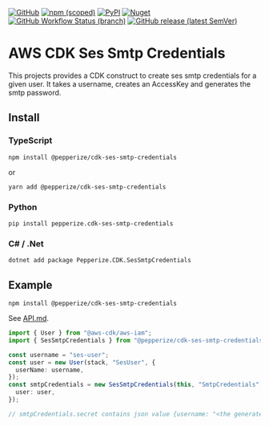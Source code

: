 [![GitHub](https://img.shields.io/github/license/pepperize/cdk-ses-smtp-credentials?style=flat-square)](https://github.com/pepperize/cdk-ses-smtp-credentials/blob/main/LICENSE)
[![npm (scoped)](https://img.shields.io/npm/v/@pepperize/cdk-ses-smtp-credentials?style=flat-square)](https://www.npmjs.com/package/@pepperize/cdk-ses-smtp-credentials)
[![PyPI](https://img.shields.io/pypi/v/pepperize.cdk-ses-smtp-credentials?style=flat-square)](https://pypi.org/project/pepperize.cdk-ses-smtp-credentials/)
[![Nuget](https://img.shields.io/nuget/v/Pepperize.CDK.SesSmtpCredentials?style=flat-square)](https://www.nuget.org/packages/Pepperize.CDK.SesSmtpCredentials/)
[![GitHub Workflow Status (branch)](https://img.shields.io/github/workflow/status/pepperize/cdk-ses-smtp-credentials/release/main?label=release&style=flat-square)](https://github.com/pepperize/cdk-ses-smtp-credentials/actions/workflows/release.yml)
[![GitHub release (latest SemVer)](https://img.shields.io/github/v/release/pepperize/cdk-ses-smtp-credentials?sort=semver&style=flat-square)](https://github.com/pepperize/cdk-ses-smtp-credentials/releases)

# AWS CDK Ses Smtp Credentials

This projects provides a CDK construct to create ses smtp credentials for a given user. It takes a username, creates an AccessKey and generates the smtp password.

## Install

### TypeScript

```shell
npm install @pepperize/cdk-ses-smtp-credentials
```

or

```shell
yarn add @pepperize/cdk-ses-smtp-credentials
```

### Python

```shell
pip install pepperize.cdk-ses-smtp-credentials
```

### C# / .Net

```
dotnet add package Pepperize.CDK.SesSmtpCredentials
```

## Example

```shell
npm install @pepperize/cdk-ses-smtp-credentials
```

See [API.md](https://github.com/pepperize/cdk-ses-smtp-credentials/blob/main/API.md).

```typescript
import { User } from "@aws-cdk/aws-iam";
import { SesSmtpCredentials } from "@pepperize/cdk-ses-smtp-credentials";

const username = "ses-user";
const user = new User(stack, "SesUser", {
  userName: username,
});
const smtpCredentials = new SesSmtpCredentials(this, "SmtpCredentials", {
  user: user,
});

// smtpCredentials.secret contains json value {username: "<the generated access key id>", password: "<the calculated ses smtp password>"}
```
